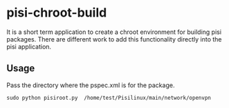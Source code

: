 # pisi-chroot-build

It is a short term application to create a chroot environment for building pisi packages. There are different work to add this functionality directly into the pisi application. 

## Usage

Pass the directory where the pspec.xml is for the package.

`sudo python pisiroot.py  /home/test/Pisilinux/main/network/openvpn`
